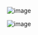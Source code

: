 ![image](https://github.com/user-attachments/assets/168d9c15-20fd-4935-952a-bc31608a85f0)

![image](https://github.com/user-attachments/assets/d851b7f7-3e1e-4ac8-9739-6a3de3799180)
